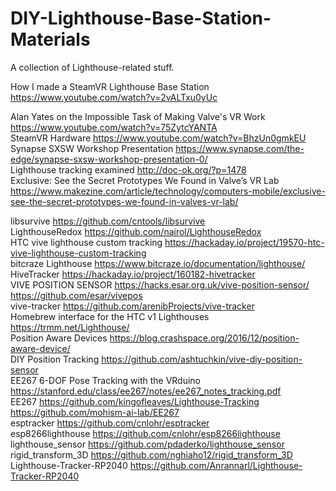# DIY-Lighthouse-Base-Station-Materials
A collection of Lighthouse-related stuff.

How I made a SteamVR Lighthouse Base Station  
https://www.youtube.com/watch?v=2vALTxu0yUc  

Alan Yates on the Impossible Task of Making Valve's VR Work https://www.youtube.com/watch?v=75ZytcYANTA  
SteamVR Hardware https://www.youtube.com/watch?v=BhzUn0gmkEU  
Synapse SXSW Workshop Presentation https://www.synapse.com/the-edge/synapse-sxsw-workshop-presentation-0/  
Lighthouse tracking examined http://doc-ok.org/?p=1478  
Exclusive: See the Secret Prototypes We Found in Valve’s VR Lab https://www.makezine.com/article/technology/computers-mobile/exclusive-see-the-secret-prototypes-we-found-in-valves-vr-lab/  

libsurvive https://github.com/cntools/libsurvive  
LighthouseRedox https://github.com/nairol/LighthouseRedox  
HTC vive lighthouse custom tracking https://hackaday.io/project/19570-htc-vive-lighthouse-custom-tracking  
bitcraze Lighthouse https://www.bitcraze.io/documentation/lighthouse/  
HiveTracker https://hackaday.io/project/160182-hivetracker  
VIVE POSITION SENSOR https://hacks.esar.org.uk/vive-position-sensor/ https://github.com/esar/vivepos  
vive-tracker https://github.com/arenibProjects/vive-tracker  
Homebrew interface for the HTC v1 Lighthouses https://trmm.net/Lighthouse/  
Position Aware Devices https://blog.crashspace.org/2016/12/position-aware-device/  
DIY Position Tracking https://github.com/ashtuchkin/vive-diy-position-sensor  
EE267 6-DOF Pose Tracking with the VRduino https://stanford.edu/class/ee267/notes/ee267_notes_tracking.pdf  
EE267 https://github.com/kingofleaves/Lighthouse-Tracking https://github.com/mohism-ai-lab/EE267  
esptracker https://github.com/cnlohr/esptracker  
esp8266lighthouse https://github.com/cnlohr/esp8266lighthouse  
lighthouse_sensor https://github.com/pdaderko/lighthouse_sensor  
rigid_transform_3D https://github.com/nghiaho12/rigid_transform_3D  
Lighthouse-Tracker-RP2040 https://github.com/Anrannarl/Lighthouse-Tracker-RP2040

